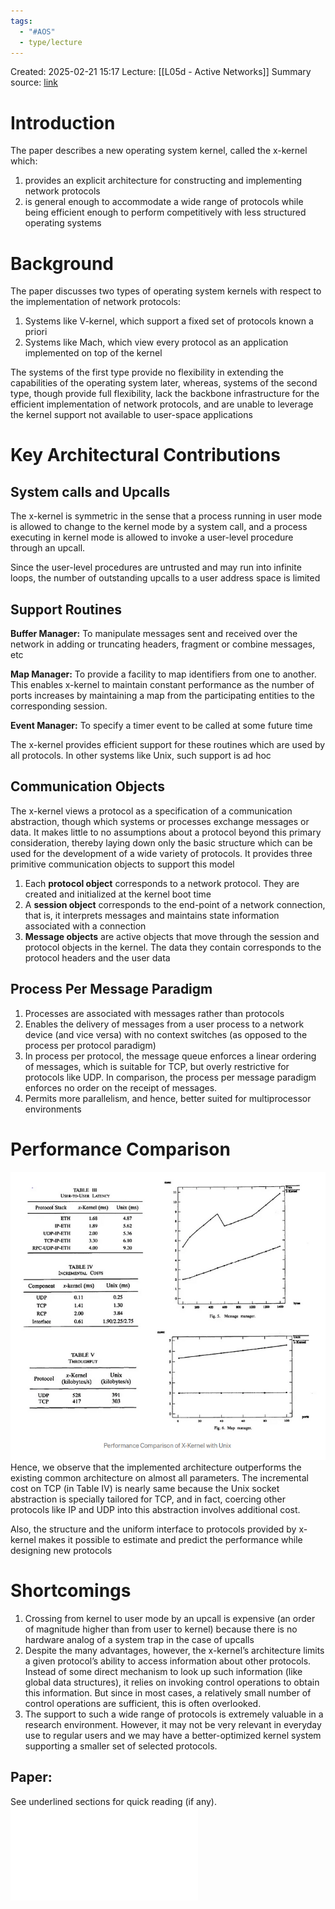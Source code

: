 ```yaml
---
tags:
  - "#AOS"
  - type/lecture
---
```

Created: 2025-02-21 15:17
Lecture: [[L05d - Active Networks]]
Summary source: [link](https://medium.com/ra-1/the-x-kernel-77742ad049ae)

# Introduction

The paper describes a new operating system kernel, called the x-kernel which:

1. provides an explicit architecture for constructing and implementing network protocols
2. is general enough to accommodate a wide range of protocols while being efficient enough to perform competitively with less structured operating systems
# Background

The paper discusses two types of operating system kernels with respect to the implementation of network protocols:

1. Systems like V-kernel, which support a fixed set of protocols known a priori
2. Systems like Mach, which view every protocol as an application implemented on top of the kernel

The systems of the first type provide no flexibility in extending the capabilities of the operating system later, whereas, systems of the second type, though provide full flexibility, lack the backbone infrastructure for the efficient implementation of network protocols, and are unable to leverage the kernel support not available to user-space applications
# Key Architectural Contributions

## System calls and Upcalls

The x-kernel is symmetric in the sense that a process running in user mode is allowed to change to the kernel mode by a system call, and a process executing in kernel mode is allowed to invoke a user-level procedure through an upcall.

Since the user-level procedures are untrusted and may run into infinite loops, the number of outstanding upcalls to a user address space is limited

## Support Routines

**Buffer Manager:** To manipulate messages sent and received over the network in adding or truncating headers, fragment or combine messages, etc

**Map Manager:** To provide a facility to map identifiers from one to another. This enables x-kernel to maintain constant performance as the number of ports increases by maintaining a map from the participating entities to the corresponding session.

**Event Manager:** To specify a timer event to be called at some future time

The x-kernel provides efficient support for these routines which are used by all protocols. In other systems like Unix, such support is ad hoc
## Communication Objects

The x-kernel views a protocol as a specification of a communication abstraction, though which systems or processes exchange messages or data. It makes little to no assumptions about a protocol beyond this primary consideration, thereby laying down only the basic structure which can be used for the development of a wide variety of protocols. It provides three primitive communication objects to support this model

1. Each **protocol object** corresponds to a network protocol. They are created and initialized at the kernel boot time
2. A **session object** corresponds to the end-point of a network connection, that is, it interprets messages and maintains state information associated with a connection
3. **Message objects** are active objects that move through the session and protocol objects in the kernel. The data they contain corresponds to the protocol headers and the user data
## Process Per Message Paradigm

1. Processes are associated with messages rather than protocols
2. Enables the delivery of messages from a user process to a network device (and vice versa) with no context switches (as opposed to the process per protocol paradigm)
3. In process per protocol, the message queue enforces a linear ordering of messages, which is suitable for TCP, but overly restrictive for protocols like UDP. In comparison, the process per message paradigm enforces no order on the receipt of messages.
4. Permits more parallelism, and hence, better suited for multiprocessor environments
# Performance Comparison
![](/img/L05d_active_networks_7.png)
Hence, we observe that the implemented architecture outperforms the existing common architecture on almost all parameters. The incremental cost on TCP (in Table IV) is nearly same because the Unix socket abstraction is specially tailored for TCP, and in fact, coercing other protocols like IP and UDP into this abstraction involves additional cost.

Also, the structure and the uniform interface to protocols provided by x-kernel makes it possible to estimate and predict the performance while designing new protocols

# Shortcomings

1. Crossing from kernel to user mode by an upcall is expensive (an order of magnitude higher than from user to kernel) because there is no hardware analog of a system trap in the case of upcalls
2. Despite the many advantages, however, the x-kernel’s architecture limits a given protocol’s ability to access information about other protocols. Instead of some direct mechanism to look up such information (like global data structures), it relies on invoking control operations to obtain this information. But since in most cases, a relatively small number of control operations are sufficient, this is often overlooked.
3. The support to such a wide range of protocols is extremely valuable in a research environment. However, it may not be very relevant in everyday use to regular users and we may have a better-optimized kernel system supporting a smaller set of selected protocols.

## Paper:
See underlined sections for quick reading (if any).
![](03_xkernel.pdf)